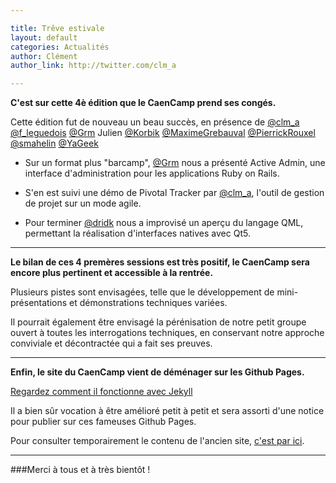 ```yaml
---

title: Trêve estivale
layout: default
categories: Actualités
author: Clément
author_link: http://twitter.com/clm_a

---
```


**C'est sur cette 4è édition que le CaenCamp prend ses congés.**


Cette édition fut de nouveau un beau succès, en présence de [@clm_a](http://www.twitter.com/clm_a) [@f_leguedois](https://twitter.com/f_leguedois) [@Grm](https://twitter.com/Grm) Julien [@Korbik](https://twitter.com/Korbik) [@MaximeGrebauval](https://twitter.com/MaximeGrebauval) [@PierrickRouxel](https://twitter.com/PierrickRouxel) [@smahelin](https://twitter.com/smahelin) [@YaGeek](https://twitter.com/YaGeek) 


* Sur un format plus "barcamp", [@Grm](http://twitter.com/grm) nous a présenté Active Admin, une interface d'administration pour les applications Ruby on Rails.

* S'en est suivi une démo de Pivotal Tracker par [@clm_a](http://twitter.com/clm_a), l'outil de gestion de projet sur un mode agile.

* Pour terminer [@dridk](http://twitter.com/dridk) nous a improvisé un aperçu du langage QML, permettant la réalisation d'interfaces natives avec Qt5.

_______________________________________

**Le bilan de ces 4 premères sessions est très positif, le CaenCamp sera encore plus pertinent et accessible à la rentrée.**

Plusieurs pistes sont envisagées, telle que le développement de mini-présentations et démonstrations techniques variées.

Il pourrait également être envisagé la pérénisation de notre petit groupe ouvert à toutes les interrogations techniques, en conservant notre approche conviviale et décontractée qui a fait ses preuves.

________________________________________

**Enfin, le site du CaenCamp vient de déménager sur les Github Pages.**

[Regardez comment il fonctionne avec Jekyll](https://github.com/CaenCamp/caencamp.github.com)

Il a bien sûr vocation à être amélioré petit à petit et sera assorti d'une notice pour publier sur ces fameuses Github Pages.

Pour consulter temporairement le contenu de l'ancien site, [c'est par ici](https://sites.google.com/site/caencamp/).

___________________________________________

###Merci à tous et à très bientôt !
